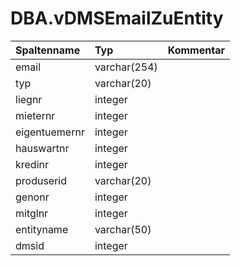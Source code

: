 # DBA.vDMSEmailZuEntity

|Spaltenname|Typ|Kommentar|
|:----------|:--|:--------|
|email|varchar(254)||
|typ|varchar(20)||
|liegnr|integer||
|mieternr|integer||
|eigentuemernr|integer||
|hauswartnr|integer||
|kredinr|integer||
|produserid|varchar(20)||
|genonr|integer||
|mitglnr|integer||
|entityname|varchar(50)||
|dmsid|integer||
